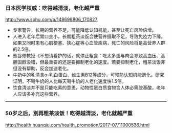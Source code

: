 ### 日本医学权威：吃得越清淡，老化越严重
http://www.sohu.com/a/148698806_170827
- 专家警告，长期的营养不足，可能降低认知机能，甚至让死亡风险倍增。
- 人进入老年后胃口变小，长期粗茶淡饭会使营养摄取不足，导致免疫力下降。如果又同时患有心肌梗塞、狭心症等心血管疾病，死亡的风险将是高营养人群的2.5倍。
- 熊谷修教授《不想请看护的话，就停止粗食：吃太多蛋与肉会导致高血压、高胆固醇没错，但最重要的还是要抑制老化的速度。若要抑制老化，粗茶淡饭非但没有帮助，反会加速老化。
- 牛奶中的乳清含α-乳白蛋白、维生素B12等成分，可预防认知机能退化。研究证明，不喝牛奶的人比每天喝牛奶的人老化速度快1.5倍。
- 饮食清淡并不是只能吃素的意思，动物性蛋白质食物含人体必需胺基酸，老年人应该多补充这些营养。
---
### 50岁之后，別再粗茶淡饭！吃得越清淡，老化就越严重
http://health.huanqiu.com/health_promotion/2017-07/11000536.html